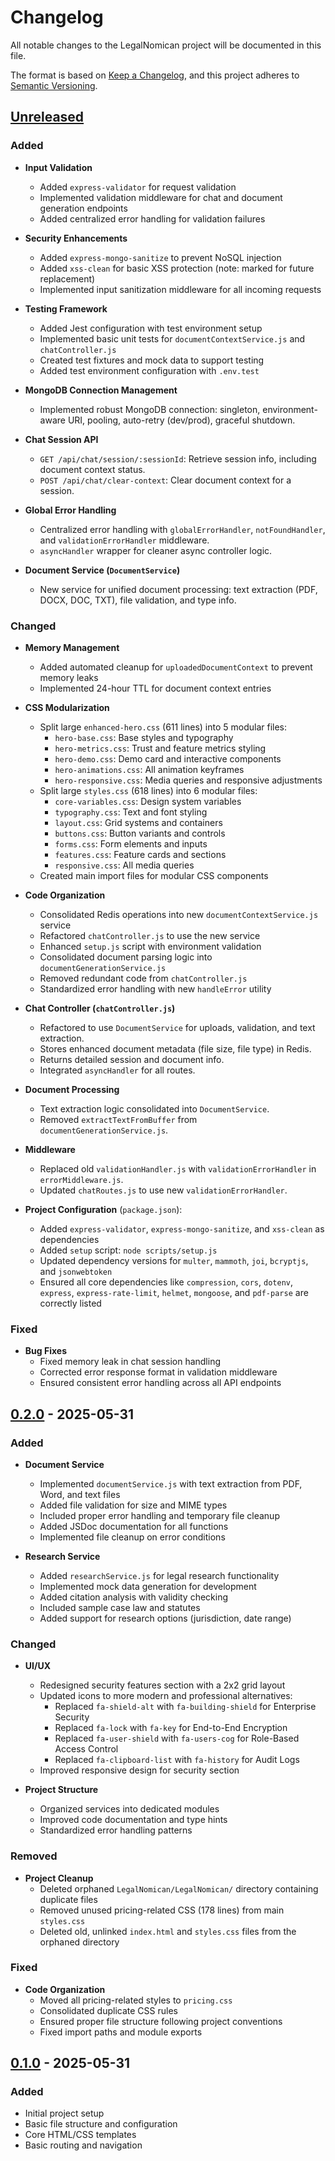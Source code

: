 # Changelog

All notable changes to the LegalNomican project will be documented in this file.

The format is based on [Keep a Changelog](https://keepachangelog.com/en/1.0.0/),
and this project adheres to [Semantic Versioning](https://semver.org/spec/v2.0.0.html).

## [Unreleased]

### Added
- **Input Validation**
  - Added `express-validator` for request validation
  - Implemented validation middleware for chat and document generation endpoints
  - Added centralized error handling for validation failures

- **Security Enhancements**
  - Added `express-mongo-sanitize` to prevent NoSQL injection
  - Added `xss-clean` for basic XSS protection (note: marked for future replacement)
  - Implemented input sanitization middleware for all incoming requests

- **Testing Framework**
  - Added Jest configuration with test environment setup
  - Implemented basic unit tests for `documentContextService.js` and `chatController.js`
  - Created test fixtures and mock data to support testing
  - Added test environment configuration with `.env.test`

- **MongoDB Connection Management**
  - Implemented robust MongoDB connection: singleton, environment-aware URI, pooling, auto-retry (dev/prod), graceful shutdown.
- **Chat Session API**
  - `GET /api/chat/session/:sessionId`: Retrieve session info, including document context status.
  - `POST /api/chat/clear-context`: Clear document context for a session.
- **Global Error Handling**
  - Centralized error handling with `globalErrorHandler`, `notFoundHandler`, and `validationErrorHandler` middleware.
  - `asyncHandler` wrapper for cleaner async controller logic.
- **Document Service (`DocumentService`)**
  - New service for unified document processing: text extraction (PDF, DOCX, DOC, TXT), file validation, and type info.

### Changed
- **Memory Management**
  - Added automated cleanup for `uploadedDocumentContext` to prevent memory leaks
  - Implemented 24-hour TTL for document context entries

- **CSS Modularization**
  - Split large `enhanced-hero.css` (611 lines) into 5 modular files:
    - `hero-base.css`: Base styles and typography
    - `hero-metrics.css`: Trust and feature metrics styling
    - `hero-demo.css`: Demo card and interactive components
    - `hero-animations.css`: All animation keyframes
    - `hero-responsive.css`: Media queries and responsive adjustments
  - Split large `styles.css` (618 lines) into 6 modular files:
    - `core-variables.css`: Design system variables
    - `typography.css`: Text and font styling
    - `layout.css`: Grid systems and containers
    - `buttons.css`: Button variants and controls
    - `forms.css`: Form elements and inputs
    - `features.css`: Feature cards and sections
    - `responsive.css`: All media queries
  - Created main import files for modular CSS components

- **Code Organization**
  - Consolidated Redis operations into new `documentContextService.js` service
  - Refactored `chatController.js` to use the new service
  - Enhanced `setup.js` script with environment validation
  - Consolidated document parsing logic into `documentGenerationService.js`
  - Removed redundant code from `chatController.js`
  - Standardized error handling with new `handleError` utility

- **Chat Controller (`chatController.js`)**
  - Refactored to use `DocumentService` for uploads, validation, and text extraction.
  - Stores enhanced document metadata (file size, file type) in Redis.
  - Returns detailed session and document info.
  - Integrated `asyncHandler` for all routes.
- **Document Processing**
  - Text extraction logic consolidated into `DocumentService`.
  - Removed `extractTextFromBuffer` from `documentGenerationService.js`.
- **Middleware**
  - Replaced old `validationHandler.js` with `validationErrorHandler` in `errorMiddleware.js`.
  - Updated `chatRoutes.js` to use new `validationErrorHandler`.

- **Project Configuration** (`package.json`):
  - Added `express-validator`, `express-mongo-sanitize`, and `xss-clean` as dependencies
  - Added `setup` script: `node scripts/setup.js`
  - Updated dependency versions for `multer`, `mammoth`, `joi`, `bcryptjs`, and `jsonwebtoken`
  - Ensured all core dependencies like `compression`, `cors`, `dotenv`, `express`, `express-rate-limit`, `helmet`, `mongoose`, and `pdf-parse` are correctly listed

### Fixed
- **Bug Fixes**
  - Fixed memory leak in chat session handling
  - Corrected error response format in validation middleware
  - Ensured consistent error handling across all API endpoints


## [0.2.0] - 2025-05-31
### Added
- **Document Service**
  - Implemented `documentService.js` with text extraction from PDF, Word, and text files
  - Added file validation for size and MIME types
  - Included proper error handling and temporary file cleanup
  - Added JSDoc documentation for all functions
  - Implemented file cleanup on error conditions

- **Research Service**
  - Added `researchService.js` for legal research functionality
  - Implemented mock data generation for development
  - Added citation analysis with validity checking
  - Included sample case law and statutes
  - Added support for research options (jurisdiction, date range)

### Changed
- **UI/UX**
  - Redesigned security features section with a 2x2 grid layout
  - Updated icons to more modern and professional alternatives:
    - Replaced `fa-shield-alt` with `fa-building-shield` for Enterprise Security
    - Replaced `fa-lock` with `fa-key` for End-to-End Encryption
    - Replaced `fa-user-shield` with `fa-users-cog` for Role-Based Access Control
    - Replaced `fa-clipboard-list` with `fa-history` for Audit Logs
  - Improved responsive design for security section

- **Project Structure**
  - Organized services into dedicated modules
  - Improved code documentation and type hints
  - Standardized error handling patterns

### Removed
- **Project Cleanup**
  - Deleted orphaned `LegalNomican/LegalNomican/` directory containing duplicate files
  - Removed unused pricing-related CSS (178 lines) from main `styles.css`
  - Deleted old, unlinked `index.html` and `styles.css` files from the orphaned directory

### Fixed
- **Code Organization**
  - Moved all pricing-related styles to `pricing.css`
  - Consolidated duplicate CSS rules
  - Ensured proper file structure following project conventions
  - Fixed import paths and module exports

## [0.1.0] - 2025-05-31
### Added
- Initial project setup
- Basic file structure and configuration
- Core HTML/CSS templates
- Basic routing and navigation

[Unreleased]: https://github.com/yourusername/LegalNomican/compare/v0.2.0...HEAD
[0.2.0]: https://github.com/yourusername/LegalNomican/compare/v0.1.0...v0.2.0
[0.1.0]: https://github.com/yourusername/LegalNomican/releases/tag/v0.1.0

